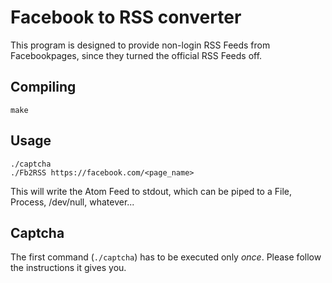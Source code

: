 Facebook to RSS converter
==============

This program is designed to provide non-login RSS Feeds from Facebookpages,
since they turned the official RSS Feeds off.

Compiling
--------------

```shell
make
```

Usage
--------------
```shell
./captcha
./Fb2RSS https://facebook.com/<page_name>
```
This will write the Atom Feed to stdout, which can be piped to a File, Process, /dev/null, whatever...

Captcha
-------
The first command (`./captcha`) has to be executed only *once*.
Please follow the instructions it gives you.



